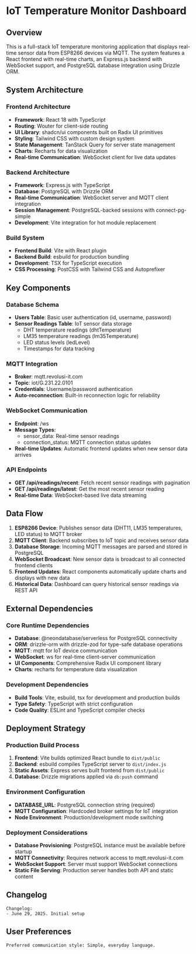 # IoT Temperature Monitor Dashboard

## Overview

This is a full-stack IoT temperature monitoring application that displays real-time sensor data from ESP8266 devices via MQTT. The system features a React frontend with real-time charts, an Express.js backend with WebSocket support, and PostgreSQL database integration using Drizzle ORM.

## System Architecture

### Frontend Architecture
- **Framework**: React 18 with TypeScript
- **Routing**: Wouter for client-side routing
- **UI Library**: shadcn/ui components built on Radix UI primitives
- **Styling**: Tailwind CSS with custom design system
- **State Management**: TanStack Query for server state management
- **Charts**: Recharts for data visualization
- **Real-time Communication**: WebSocket client for live data updates

### Backend Architecture
- **Framework**: Express.js with TypeScript
- **Database**: PostgreSQL with Drizzle ORM
- **Real-time Communication**: WebSocket server and MQTT client integration
- **Session Management**: PostgreSQL-backed sessions with connect-pg-simple
- **Development**: Vite integration for hot module replacement

### Build System
- **Frontend Build**: Vite with React plugin
- **Backend Build**: esbuild for production bundling
- **Development**: TSX for TypeScript execution
- **CSS Processing**: PostCSS with Tailwind CSS and Autoprefixer

## Key Components

### Database Schema
- **Users Table**: Basic user authentication (id, username, password)
- **Sensor Readings Table**: IoT sensor data storage
  - DHT temperature readings (dhtTemperature)
  - LM35 temperature readings (lm35Temperature)
  - LED status levels (ledLevel)
  - Timestamps for data tracking

### MQTT Integration
- **Broker**: mqtt.revolusi-it.com
- **Topic**: iot/G.231.22.0101
- **Credentials**: Username/password authentication
- **Auto-reconnection**: Built-in reconnection logic for reliability

### WebSocket Communication
- **Endpoint**: /ws
- **Message Types**: 
  - sensor_data: Real-time sensor readings
  - connection_status: MQTT connection status updates
- **Real-time Updates**: Automatic frontend updates when new sensor data arrives

### API Endpoints
- **GET /api/readings/recent**: Fetch recent sensor readings with pagination
- **GET /api/readings/latest**: Get the most recent sensor reading
- **Real-time Data**: WebSocket-based live data streaming

## Data Flow

1. **ESP8266 Device**: Publishes sensor data (DHT11, LM35 temperatures, LED status) to MQTT broker
2. **MQTT Client**: Backend subscribes to IoT topic and receives sensor data
3. **Database Storage**: Incoming MQTT messages are parsed and stored in PostgreSQL
4. **WebSocket Broadcast**: New sensor data is broadcast to all connected frontend clients
5. **Frontend Updates**: React components automatically update charts and displays with new data
6. **Historical Data**: Dashboard can query historical sensor readings via REST API

## External Dependencies

### Core Runtime Dependencies
- **Database**: @neondatabase/serverless for PostgreSQL connectivity
- **ORM**: drizzle-orm with drizzle-zod for type-safe database operations
- **MQTT**: mqtt for IoT device communication
- **WebSocket**: ws for real-time client-server communication
- **UI Components**: Comprehensive Radix UI component library
- **Charts**: recharts for temperature data visualization

### Development Dependencies
- **Build Tools**: Vite, esbuild, tsx for development and production builds
- **Type Safety**: TypeScript with strict configuration
- **Code Quality**: ESLint and TypeScript compiler checks

## Deployment Strategy

### Production Build Process
1. **Frontend**: Vite builds optimized React bundle to `dist/public`
2. **Backend**: esbuild compiles TypeScript server to `dist/index.js`
3. **Static Assets**: Express serves built frontend from `dist/public`
4. **Database**: Drizzle migrations applied via `db:push` command

### Environment Configuration
- **DATABASE_URL**: PostgreSQL connection string (required)
- **MQTT Configuration**: Hardcoded broker settings for IoT integration
- **Node Environment**: Production/development mode switching

### Deployment Considerations
- **Database Provisioning**: PostgreSQL instance must be available before startup
- **MQTT Connectivity**: Requires network access to mqtt.revolusi-it.com
- **WebSocket Support**: Server must support WebSocket connections
- **Static File Serving**: Production server handles both API and static content

## Changelog

```
Changelog:
- June 29, 2025. Initial setup
```

## User Preferences

```
Preferred communication style: Simple, everyday language.
```